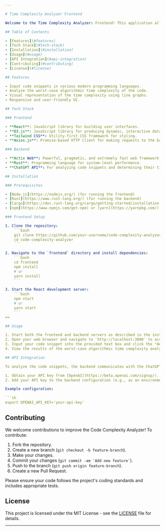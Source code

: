 ```yaml
---

# Time Complexity Analyzer Frontend

Welcome to the Time Complexity Analyzer: Frontend! This application allows users to input code snippets in various modern programming languages and receive an analysis of the worst-case algorithmic time complexity. The results are visually represented on the frontend using line graphs.

## Table of Contents

- [Features](#features)
- [Tech Stack](#tech-stack)
- [Installation](#installation)
- [Usage](#usage)
- [API Integration](#api-integration)
- [Contributing](#contributing)
- [License](#license)

## Features

- Input code snippets in various modern programming languages.
- Analyze the worst-case algorithmic time complexity of the code.
- Visual representation of the time complexity using line graphs.
- Responsive and user-friendly UI.

## Tech Stack

### Frontend

- **React**: JavaScript library for building user interfaces.
- **D3.js**: JavaScript library for producing dynamic, interactive data visualizations.
- **Tailwind CSS**: Utility-first CSS framework for styling.
- **Axios.js**: Promise-based HTTP client for making requests to the backend.

### Backend

- **Actix Web**: Powerful, pragmatic, and extremely fast web framework for Rust.
- **Rust**: Programming language for system-level performance.
- **ChatGPT API**: For analyzing code snippets and determining their time complexity.

## Installation

### Prerequisites

- [Node.js](https://nodejs.org/) (for running the frontend)
- [Rust](https://www.rust-lang.org/) (for running the backend)
- [Cargo](https://doc.rust-lang.org/cargo/getting-started/installation.html) (Rust package manager)
- [npm](https://www.npmjs.com/get-npm) or [yarn](https://yarnpkg.com/) (JavaScript package manager)

### Frontend Setup

1. Clone the repository:
    ```bash
    git clone https://github.com/your-username/code-complexity-analyzer.git
    cd code-complexity-analyzer
    ```

2. Navigate to the `frontend` directory and install dependencies:
    ```bash
    cd frontend
    npm install
    # or
    yarn install
    ```

3. Start the React development server:
    ```bash
    npm start
    # or
    yarn start
    ```
==

## Usage

1. Start both the frontend and backend servers as described in the installation steps.
2. Open your web browser and navigate to `http://localhost:3000` to access the frontend.
3. Input your code snippet into the provided text box and click the "Analyze" button.
4. View the results of the worst-case algorithmic time complexity analysis in graphical form.

## API Integration

To analyze the code snippets, the backend communicates with the ChatGPT API. Ensure you have an API key from OpenAI and set it up in your backend configuration.

1. Obtain your API key from [OpenAI](https://beta.openai.com/signup/).
2. Add your API key to the backend configuration (e.g., as an environment variable).

Example configuration:

```sh
export OPENAI_API_KEY='your-api-key'
```

## Contributing

We welcome contributions to improve the Code Complexity Analyzer! To contribute:

1. Fork the repository.
2. Create a new branch (`git checkout -b feature-branch`).
3. Make your changes.
4. Commit your changes (`git commit -am 'Add new feature'`).
5. Push to the branch (`git push origin feature-branch`).
6. Create a new Pull Request.

Please ensure your code follows the project's coding standards and includes appropriate tests.

## License

This project is licensed under the MIT License - see the [LICENSE](LICENSE) file for details.

---
```

